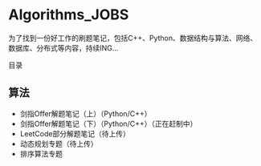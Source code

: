 # Algorithms_JOBS
为了找到一份好工作的刷题笔记，包括C++、Python、数据结构与算法、网络、数据库、分布式等内容，持续ING...

目录
## 算法
- 剑指Offer解题笔记（上）（Python/C++）
- 剑指Offer解题笔记（下）（Python/C++）（正在赶制中）
- LeetCode部分解题笔记（待上传）
- 动态规划专题（待上传）
- 排序算法专题
